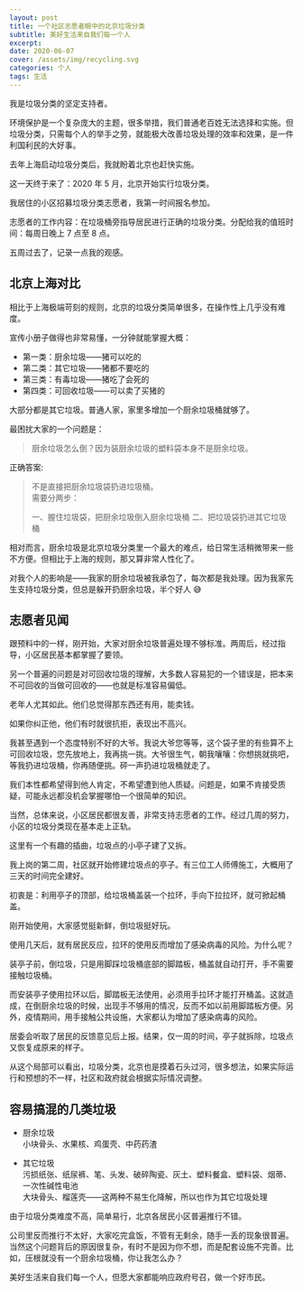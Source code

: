 ```yaml
---
layout: post
title: 一个社区志愿者眼中的北京垃圾分类
subtitle: 美好生活来自我们每一个人
excerpt:
date: 2020-06-07
cover: /assets/img/recycling.svg
categories: 个人
tags: 生活
---
```


我是垃圾分类的坚定支持者。

环境保护是一个复杂庞大的主题，很多举措，我们普通老百姓无法选择和实施。但垃圾分类，只需每个人的举手之劳，就能极大改善垃圾处理的效率和效果，是一件利国利民的大好事。

去年上海启动垃圾分类后，我就盼着北京也赶快实施。

这一天终于来了：2020 年 5 月，北京开始实行垃圾分类。

我居住的小区招募垃圾分类志愿者，我第一时间报名参加。

志愿者的工作内容：在垃圾桶旁指导居民进行正确的垃圾分类。分配给我的值班时间：每周日晚上 7 点至 8 点。

五周过去了，记录一点我的观感。

## 北京上海对比

相比于上海极端苛刻的规则，北京的垃圾分类简单很多，在操作性上几乎没有难度。

宣传小册子做得也非常易懂，一分钟就能掌握大概：

- 第一类：厨余垃圾——猪可以吃的
- 第二类：其它垃圾——猪都不要吃的
- 第三类：有毒垃圾——猪吃了会死的
- 第四类：可回收垃圾——可以卖了买猪的

大部分都是其它垃圾。普通人家，家里多增加一个厨余垃圾桶就够了。

最困扰大家的一个问题是：

> 厨余垃圾怎么倒？因为装厨余垃圾的塑料袋本身不是厨余垃圾。

正确答案:

> 不是直接把厨余垃圾袋扔进垃圾桶。  
> 需要分两步：
>
> 一、握住垃圾袋，把厨余垃圾倒入厨余垃圾桶 
> 二、把垃圾袋扔进其它垃圾桶

相对而言，厨余垃圾是北京垃圾分类里一个最大的难点，给日常生活稍微带来一些不方便。但相比于上海的规则，那又算非常人性化了。

对我个人的影响是——我家的厨余垃圾被我承包了，每次都是我处理。因为我家先生支持垃圾分类，但总是躲开扔厨余垃圾，半个好人 😅

## 志愿者见闻

跟预料中的一样，刚开始，大家对厨余垃圾普遍处理不够标准。两周后，经过指导，小区居民基本都掌握了要领。

另一个普遍的问题是对可回收垃圾的理解，大多数人容易犯的一个错误是，把本来不可回收的当做可回收的——也就是标准容易偏低。

老年人尤其如此。他们总觉得那东西还有用，能卖钱。

如果你纠正他，他们有时就很抗拒，表现出不高兴。

我甚至遇到一个态度特别不好的大爷。我说大爷您等等，这个袋子里的有些算不上可回收垃圾，您先放地上，我再挑一挑。大爷很生气，朝我嚷嚷：你想挑就挑吧，等我扔进垃圾桶，你再随便挑。砰一声扔进垃圾桶就走了。

我们本性都希望得到他人肯定，不希望遭到他人质疑。问题是，如果不肯接受质疑，可能永远都没机会掌握哪怕一个很简单的知识。

当然，总体来说，小区居民都很友善，非常支持志愿者的工作。经过几周的努力，小区的垃圾分类现在基本走上正轨。

这里有一个有趣的插曲，垃圾点的小亭子建了又拆。

我上岗的第二周，社区就开始修建垃圾点的亭子。有三位工人师傅施工，大概用了三天的时间完全建好。

初衷是：利用亭子的顶部，给垃圾桶盖装一个拉环，手向下拉拉环，就可掀起桶盖。

刚开始使用，大家感觉挺新鲜，倒垃圾挺好玩。

使用几天后，就有居民反应，拉环的使用反而增加了感染病毒的风险。为什么呢？

装亭子前，倒垃圾，只是用脚踩垃圾桶底部的脚踏板，桶盖就自动打开，手不需要接触垃圾桶。

而安装亭子使用拉环以后，脚踏板无法使用，必须用手拉环才能打开桶盖。这就造成，在倒厨余垃圾的时候，出现手不够用的情况，反而不如以前用脚踏板方便。另外，疫情期间，用手接触公共设施，大家都认为增加了感染病毒的风险。

居委会听取了居民的反馈意见后上报。结果，仅一周的时间，亭子就拆除，垃圾点又恢复成原来的样子。

从这个局部可以看出，垃圾分类，北京也是摸着石头过河，很多想法，如果实际运行和预想的不一样，社区和政府就会根据实际情况调整。

## 容易搞混的几类垃圾

- 厨余垃圾  
  小块骨头、水果核、鸡蛋壳、中药药渣

- 其它垃圾  
  污损纸张、纸尿裤、笔、头发、破碎陶瓷、灰土、塑料餐盒、塑料袋、烟蒂、一次性碱性电池  
  大块骨头、榴莲壳——这两种不易生化降解，所以也作为其它垃圾处理

由于垃圾分类难度不高，简单易行，北京各居民小区普遍推行不错。

公司里反而推行不太好，大家吃完盒饭，不管有无剩余，随手一丢的现象很普遍。当然这个问题背后的原因很复杂，有时不是因为你不想，而是配套设施不完善。比如，压根就没有一个厨余垃圾桶，你让我怎么办？

美好生活来自我们每一个人，但愿大家都能响应政府号召，做一个好市民。
